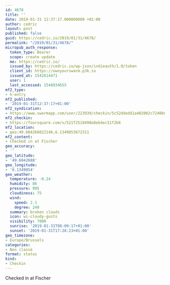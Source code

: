 ```yaml
---
id: 4678
title: ''
date: 2019-01-31 12:37:17.000000000 +01:00
author: cedric
layout: post
published: false
guid: https://cedric.io/2019/01/31/4678/
permalink: "/2019/01/31/4678/"
micropub_auth_response:
  token_type: Bearer
  scope: create update
  me: https://cedric.io/
  issued_by: https://cedric.io/wp-json/indieauth/1.0/token
  client_id: https://ownyourswarm.p3k.io
  issued_at: 1542614471
  user: 1
  last_accessed: 1548934655
mf2_type:
- h-entry
mf2_published:
- '2019-01-31T12:37:17+01:00'
mf2_syndication:
- https://www.swarmapp.com/user/223939/checkin/5c52ddedd1a402002c7240b0
mf2_checkin:
- https://foursquare.com/v/521f2518498e8eb4ec51f2b6
mf2_location:
- geo:49.604268822146,6.1349853672311
mf2_content:
- Checked in at Fischer
geo_accuracy:
- ''
geo_latitude:
- '49.6042688'
geo_longitude:
- '6.1349854'
geo_weather:
  temperature: -0.24
  humidity: 86
  pressure: 995
  cloudiness: 75
  wind:
    speed: 2.1
    degree: 240
  summary: broken clouds
  icon: wi-cloudy-gusts
  visibility: 7000
  sunrise: '2019-01-31T08:09:17+01:00'
  sunset: '2019-01-31T17:28:23+01:00'
geo_timezone:
- Europe/Brussels
categories:
- Non classé
format: status
kind:
- Checkin
---
```

Checked in at Fischer